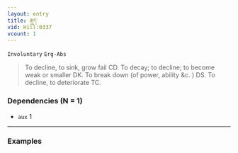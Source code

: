 ```yaml
---
layout: entry
title: རྒུད་
vid: Hill:0337
vcount: 1
---
```

`Involuntary` `Erg-Abs`
> To decline, to sink, grow fail CD\.
 To decay; to decline; to become weak or smaller DK\.
 To break down (of power, ability &c\.
 ) DS\.
 To decline, to deteriorate TC\.

### Dependencies (N = 1)
* `aux` 1

---

### Examples



